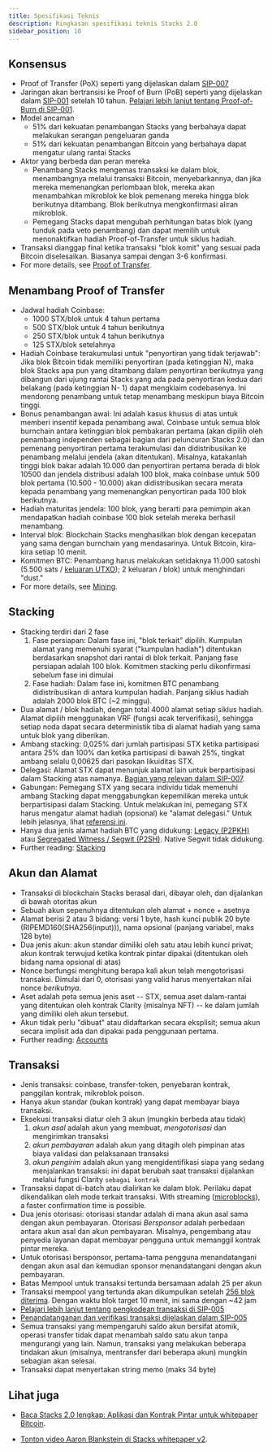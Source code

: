 ```yaml
---
title: Spesifikasi Teknis
description: Ringkasan spesifikasi teknis Stacks 2.0
sidebar_position: 10
---
```


## Konsensus

- Proof of Transfer (PoX) seperti yang dijelaskan dalam [SIP-007](https://github.com/stacksgov/sips/blob/main/sips/sip-007/sip-007-stacking-consensus.md)
- Jaringan akan bertransisi ke Proof of Burn (PoB) seperti yang dijelaskan dalam [SIP-001](https://github.com/stacksgov/sips/blob/main/sips/sip-001/sip-001-burn-election.md) setelah 10 tahun. [Pelajari lebih lanjut tentang Proof-of-Burn di SIP-001](https://github.com/stacksgov/sips/blob/main/sips/sip-001/sip-001-burn-election.md).
- Model ancaman
  - 51% dari kekuatan penambangan Stacks yang berbahaya dapat melakukan serangan pengeluaran ganda
  - 51% dari kekuatan penambangan Bitcoin yang berbahaya dapat mengatur ulang rantai Stacks
- Aktor yang berbeda dan peran mereka
  - Penambang Stacks mengemas transaksi ke dalam blok, menambangnya melalui transaksi Bitcoin, menyebarkannya, dan jika mereka memenangkan perlombaan blok, mereka akan menambahkan mikroblok ke blok pemenang mereka hingga blok berikutnya ditambang. Blok berikutnya mengkonfirmasi aliran mikroblok.
  - Pemegang Stacks dapat mengubah perhitungan batas blok (yang tunduk pada veto penambang) dan dapat memilih untuk menonaktifkan hadiah Proof-of-Transfer untuk siklus hadiah.
- Transaksi dianggap final ketika transaksi "blok komit" yang sesuai pada Bitcoin diselesaikan. Biasanya sampai dengan 3-6 konfirmasi.
- For more details, see [Proof of Transfer](proof-of-transfer).

## Menambang Proof of Transfer

- Jadwal hadiah Coinbase:
  - 1000 STX/blok untuk 4 tahun pertama
  - 500 STX/blok untuk 4 tahun berikutnya
  - 250 STX/blok untuk 4 tahun berikutnya
  - 125 STX/blok setelahnya
- Hadiah Coinbase terakumulasi untuk "penyortiran yang tidak terjawab": Jika blok Bitcoin tidak memiliki penyortiran (pada ketinggian N), maka blok Stacks apa pun yang ditambang dalam penyortiran berikutnya yang dibangun dari ujung rantai Stacks yang ada pada penyortiran kedua dari belakang (pada ketinggian N- 1) dapat mengklaim codebasenya. Ini mendorong penambang untuk tetap menambang meskipun biaya Bitcoin tinggi.
- Bonus penambangan awal: Ini adalah kasus khusus di atas untuk memberi insentif kepada penambang awal. Coinbase untuk semua blok burnchain antara ketinggian blok pembakaran pertama (akan dipilih oleh penambang independen sebagai bagian dari peluncuran Stacks 2.0) dan pemenang penyortiran pertama terakumulasi dan didistribusikan ke penambang melalui jendela (akan ditentukan). Misalnya, katakanlah tinggi blok bakar adalah 10.000 dan penyortiran pertama berada di blok 10500 dan jendela distribusi adalah 100 blok, maka coinbase untuk 500 blok pertama (10.500 - 10.000) akan didistribusikan secara merata kepada penambang yang memenangkan penyortiran pada 100 blok berikutnya.
- Hadiah maturitas jendela: 100 blok, yang berarti para pemimpin akan mendapatkan hadiah coinbase 100 blok setelah mereka berhasil menambang.
- Interval blok: Blockchain Stacks menghasilkan blok dengan kecepatan yang sama dengan burnchain yang mendasarinya. Untuk Bitcoin, kira-kira setiap 10 menit.
- Komitmen BTC: Penambang harus melakukan setidaknya 11.000 satoshi (5.500 sats / [keluaran UTXO](https://learnmeabitcoin.com/technical/utxo)); 2 keluaran / blok) untuk menghindari "dust."
- For more details, see [Mining](mining).

## Stacking

- Stacking terdiri dari 2 fase
  1. Fase persiapan: Dalam fase ini, "blok terkait" dipilih. Kumpulan alamat yang memenuhi syarat ("kumpulan hadiah") ditentukan berdasarkan snapshot dari rantai di blok terkait. Panjang fase persiapan adalah 100 blok. Komitmen stacking perlu dikonfirmasi sebelum fase ini dimulai
  2. Fase hadiah: Dalam fase ini, komitmen BTC penambang didistribusikan di antara kumpulan hadiah. Panjang siklus hadiah adalah 2000 blok BTC (~2 minggu).
- Dua alamat / blok hadiah, dengan total 4000 alamat setiap siklus hadiah. Alamat dipilih menggunakan VRF (fungsi acak terverifikasi), sehingga setiap noda dapat secara deterministik tiba di alamat hadiah yang sama untuk blok yang diberikan.
- Ambang stacking: 0,025% dari jumlah partisipasi STX ketika partisipasi antara 25% dan 100% dan ketika partisipasi di bawah 25%, tingkat ambang selalu 0,00625 dari pasokan likuiditas STX.
- Delegasi: Alamat STX dapat menunjuk alamat lain untuk berpartisipasi dalam Stacking atas namanya. [Bagian yang relevan dalam SIP-007](https://github.com/stacksgov/sips/blob/main/sips/sip-007/sip-007-stacking-consensus.md#stacker-delegation).
- Gabungan: Pemegang STX yang secara individu tidak memenuhi ambang Stacking dapat menggabungkan kepemilikan mereka untuk berpartisipasi dalam Stacking. Untuk melakukan ini, pemegang STX harus mengatur alamat hadiah (opsional) ke "alamat delegasi." Untuk lebih jelasnya, lihat [referensi ini](https://docs.stacks.co/references/stacking-contract#delegate-stx).
- Hanya dua jenis alamat hadiah BTC yang didukung: [Legacy (P2PKH)](https://en.bitcoin.it/wiki/Transaction#Pay-to-PubkeyHash) atau [Segregated Witness / Segwit (P2SH)](https://en.bitcoin.it/wiki/Pay_to_script_hash). Native Segwit tidak didukung.
- Further reading: [Stacking](stacking)

## Akun dan Alamat

- Transaksi di blockchain Stacks berasal dari, dibayar oleh, dan dijalankan di bawah otoritas akun
- Sebuah akun sepenuhnya ditentukan oleh alamat + nonce + asetnya
- Alamat berisi 2 atau 3 bidang: versi 1 byte, hash kunci publik 20 byte (RIPEMD160(SHA256(input))), nama opsional (panjang variabel, maks 128 byte)
- Dua jenis akun: akun standar dimiliki oleh satu atau lebih kunci privat; akun kontrak terwujud ketika kontrak pintar dipakai (ditentukan oleh bidang nama opsional di atas)
- Nonce berfungsi menghitung berapa kali akun telah mengotorisasi transaksi. Dimulai dari 0, otorisasi yang valid harus menyertakan nilai nonce _berikutnya_.
- Aset adalah peta semua jenis aset -- STX, semua aset dalam-rantai yang ditentukan oleh kontrak Clarity (misalnya NFT) -- ke dalam jumlah yang dimiliki oleh akun tersebut.
- Akun tidak perlu "dibuat" atau didaftarkan secara eksplisit; semua akun secara implisit ada dan dipakai pada penggunaan pertama.
- Further reading: [Accounts](accounts)

## Transaksi

- Jenis transaksi: coinbase, transfer-token, penyebaran kontrak, panggilan kontrak, mikroblok poison.
- Hanya akun standar (bukan kontrak) yang dapat membayar biaya transaksi.
- Eksekusi transaksi diatur oleh 3 akun (mungkin berbeda atau tidak)
  1. _akun asal_ adalah akun yang membuat, _mengotorisasi_ dan mengirimkan transaksi
  2. _akun pembayaran_ adalah akun yang ditagih oleh pimpinan atas biaya validasi dan pelaksanaan transaksi
  3. _akun pengirim_ adalah akun yang mengidentifikasi siapa yang sedang menjalankan transaksi: ini dapat berubah saat transaksi dijalankan melalui fungsi Clarity `sebagai kontrak`
- Transaksi dapat di-batch atau dialirkan ke dalam blok. Perilaku dapat dikendalikan oleh mode terkait transaksi. With streaming ([microblocks](microblocks)), a faster confirmation time is possible.
- Dua jenis otorisasi: otorisasi standar adalah di mana akun asal sama dengan akun pembayaran. Otorisasi _Bersponsor_ adalah perbedaan antara akun asal dan akun pembayaran. Misalnya, pengembang atau penyedia layanan dapat membayar pengguna untuk memanggil kontrak pintar mereka.
- Untuk otorisasi bersponsor, pertama-tama pengguna menandatangani dengan akun asal dan kemudian sponsor menandatangani dengan akun pembayaran.
- Batas Mempool untuk transaksi tertunda bersamaan adalah 25 per akun
- Transaksi mempool yang tertunda akan dikumpulkan setelah [256 blok diterima](https://github.com/stacks-network/stacks-blockchain/blob/master/src/core/mempool.rs#L62). Dengan waktu blok target 10 menit, ini sama dengan ~42 jam
- [Pelajari lebih lanjut tentang pengkodean transaksi di SIP-005](https://github.com/stacksgov/sips/blob/main/sips/sip-005/sip-005-blocks-and-transactions.md#transaction-encoding)
- [Penandatanganan dan verifikasi transaksi dijelaskan dalam SIP-005](https://github.com/stacksgov/sips/blob/main/sips/sip-005/sip-005-blocks-and-transactions.md#transaction-signing-and-verifying)
- Semua transaksi yang mempengaruhi saldo akun bersifat atomik, operasi transfer tidak dapat menambah saldo satu akun tanpa mengurangi yang lain. Namun, transaksi yang melakukan beberapa tindakan akun (misalnya, mentransfer dari beberapa akun) mungkin sebagian akan selesai.
- Transaksi dapat menyertakan string memo (maks 34 byte)

## Lihat juga

- [Baca Stacks 2.0 lengkap: Aplikasi dan Kontrak Pintar untuk whitepaper Bitcoin](https://cloudflare-ipfs.com/ipfs/QmaGgiVHymeDjAc3aF1AwyhiFFwN97pme5m536cHT4FsAW).

- [Tonton video Aaron Blankstein di Stacks whitepaper v2](https://www.youtube.com/watch?v=Wd-Bfe8Sn-Y).